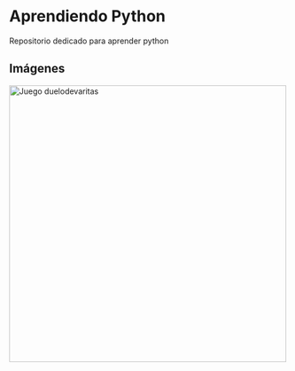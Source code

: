 # Aprendiendo Python

Repositorio dedicado para aprender python

## Imágenes

<div>
  <img src="./imágenes/duelodevaritas.png" alt="Juego duelodevaritas" width="500px" />
</div>